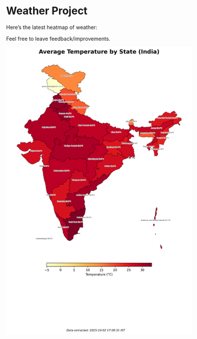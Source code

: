 # Weather Project

Here’s the latest heatmap of weather:

Feel free to leave feedback/improvements.

![India Heatmap](docs/assets/india_heatmap.png?v=DE6259)
